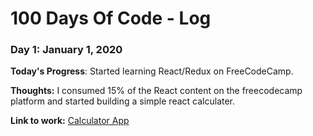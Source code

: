# 100 Days Of Code - Log

### Day 1: January 1, 2020

**Today's Progress**: Started learning React/Redux on FreeCodeCamp.

**Thoughts:** I consumed 15% of the React content on the freecodecamp platform and started building a simple react calculater.

**Link to work:** [Calculator App](#)

